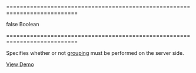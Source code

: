 ===========================================================================
<!--default-->false<!--/default-->
<!--type-->Boolean<!--/type-->
===========================================================================

<!--shortDescription-->
Specifies whether or not [grouping](/Documentation/Guide/Widgets/DataGrid/Grouping/) must be performed on the server side.
<!--/shortDescription-->

<!--fullDescription-->
<a href="https://js.devexpress.com/Demos/WidgetsGallery/Demo/Data_Grid/RemoteGrouping/jQuery/Light/" class="button orange small fix-width-155" style="margin-right: 20px;" target="_blank">View Demo</a>
<!--/fullDescription-->